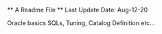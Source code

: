 ** A Readme File ** Last Update Date: Aug-12-20

Oracle basics SQLs, Tuning, Catalog Definition etc...